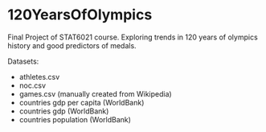 # 120YearsOfOlympics
Final Project of STAT6021 course. Exploring trends in 120 years of olympics history and good predictors of medals.

Datasets:
- athletes.csv
- noc.csv
- games.csv (manually created from Wikipedia)
- countries gdp per capita (WorldBank)
- countries gdp (WorldBank)
- countries population (WorldBank)

